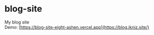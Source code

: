 # blog-site
 My blog site
 <br />
 Demo: [https://blog-site-eight-ashen.vercel.app](https://blog.ikniz.site/)
